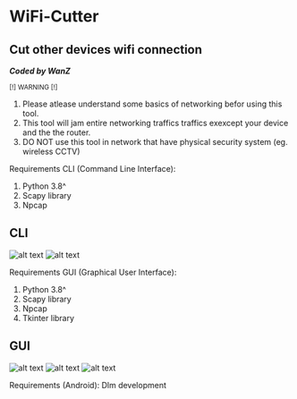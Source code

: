 # WiFi-Cutter
## Cut other devices wifi connection
***Coded by WanZ***

<sup>[!] WARNING [!]</sup>
1. Please atlease understand some basics of networking befor using this tool.
2. This tool will jam entire networking traffics traffics exexcept your device and the the router.
3. DO NOT use this tool in network that have physical security system (eg. wireless CCTV)

Requirements CLI (Command Line Interface):
1. Python 3.8^
2. Scapy library
3. Npcap

## CLI
![alt text](https://github.com/wanZ772/wifi-cutter/blob/main/image_2023-06-29_214912992.png?raw=true)
![alt text](https://github.com/wanZ772/wifi-cutter/blob/main/image_2023-06-29_214958858.png?raw=true)


 Requirements GUI (Graphical User Interface):
 1. Python 3.8^
 2. Scapy library
 3. Npcap
 4. Tkinter library


## GUI
![alt text](https://github.com/wanZ772/wifi-cutter/blob/main/image_2023-06-29_220333456.png?raw=true)
![alt text](https://github.com/wanZ772/wifi-cutter/blob/main/image_2023-06-29_220123408.png?raw=true)
![alt text](https://github.com/wanZ772/wifi-cutter/blob/main/image_2023-06-29_220042123.png?raw=true)

Requirements (Android):
Dlm development 
